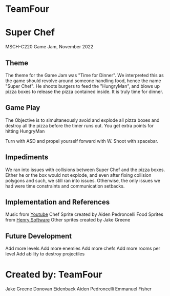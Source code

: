 # TeamFour

# Super Chef
MSCH-C220 Game Jam, November 2022

## Theme
The theme for the Game Jam was "Time for Dinner".  We interpreted this as the game should
revolve around someone handling food, hence the name "Super Chef".  He shoots burgers to feed
the "HungryMan", and blows up pizza boxes to release the pizza contained inside.  It is truly
time for dinner.

## Game Play
The Objective is to simultaneously avoid and explode all pizza boxes and destroy 
all the pizza before the timer runs out. You get extra points for hitting HungryMan

Turn with ASD and propel yourself forward with W.  Shoot with spacebar.

## Impediments
We ran into issues with collisions between Super Chef and the pizza boxes.  Either he or 
the box would not explode, and even after fixing collision polygons and such, we still ran into
issues.  Otherwise, the only issues we had were time constraints and communication setbacks.


## Implementation and References
Music from [Youtube]([url](https://www.youtube.com/watch?v=AZ2pdAiF3Wc&ab_channel=MusicForVideo))
Chef Sprite created by Aiden Pedroncelli
Food Sprites from [Henry Software](https://henrysoftware.itch.io/pixel-food)
Other sprites created by Jake Greene


## Future Development
Add more levels
Add more enemies
Add more chefs
Add more rooms per level
Add ability to destroy projectiles

# Created by: TeamFour
Jake Greene
Donovan Eidenback
Aiden Pedroncelli
Emmanuel Fisher
